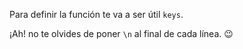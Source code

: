 Para definir la función te va a ser útil `keys`. 

¡Ah! no te olvides de poner `\n` al final de cada línea. :wink: 